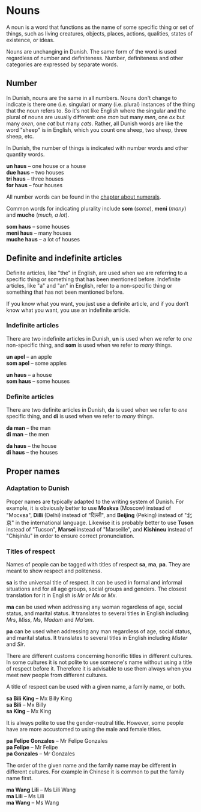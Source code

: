 # Nouns

A noun is a word that functions as the name of some specific thing or set of things,
such as living creatures, objects, places, actions, qualities, states of existence, or ideas.

Nouns are unchanging in Dunish.
The same form of the word is used regardless of number and definiteness.
Number, definiteness and other categories are expressed by separate words.


## Number

In Dunish, nouns are the same in all numbers.
Nouns don't change to indicate is there one (i.e. singular) or many (i.e. plural)
instances of the thing that the noun refers to.
So it's not like English where the singular and the plural of nouns are usually different:
one _man_ but many _men_, one _ox_ but many _oxen_, one _cat_ but many _cats_.
Rather, all Dunish words are like the word "sheep" is in English,
which you count one sheep, two sheep, three sheep, etc.

In Dunish, the number of things is indicated with number words and other quantity words.

**un haus**
– one house or a house  
**due haus**
– two houses  
**tri haus**
– three houses  
**for haus**
– four houses

All number words can be found in the [chapter about numerals](105_numbe.md).

Common words for indicating plurality include **som** (_some_), **meni** (_many_) and **muche** (_much, a lot_).

**som haus**
– some houses  
**meni haus**
– many houses  
**muche haus**
– a lot of houses


## Definite and indefinite articles

Definite articles, like "the" in English, are used
when we are referring to a specific thing or something that has been mentioned before.
Indefinite articles, like "a" and "an" in English,
refer to a non-specific thing or something that has not been mentioned before.

If you know what you want, you just use a definite article,
and if you don’t know what you want, you use an indefinite article.

### Indefinite articles

There are two indefinite articles in Dunish,
**un** is used when we refer to _one_ non-specific thing,
and **som** is used when we refer to _many_ things.

**un apel**
– an apple  
**som apel**
– some apples

**un haus**
– a house  
**som haus**
– some houses

### Definite articles

There are two definite articles in Dunish,
**da** is used when we refer to _one_ specific thing,
and **di** is used when we refer to _many_ things.

**da man**
– the man  
**di man**
– the men

**da haus**
– the house  
**di haus**
– the houses


## Proper names

### Adaptation to Dunish

Proper names are typically adapted to the writing system of Dunish.
For example, it is obviously better to use
**Moskva** (Moscow) instead of "Москва",
**Dilli** (Delhi) instead of "दिल्ली",
and **Beijing** (Peking) instead of "北京"
in the international language.
Likewise it is probably better to use
**Tuson** instead of "Tucson",
**Marsei** instead of "Marseille", and
**Kishineu** instead of "Chișinău"
in order to ensure correct pronunciation.


### Titles of respect

Names of people can be tagged with titles of respect
**sa**, **ma**, **pa**.
They are meant to show respect and politeness.

**sa**
is the universal title of respect.
It can be used in formal and informal situations and for all age groups, social groups and genders.
The closest translation for it in English is _Mr or Ms_ or _Mx_.

**ma**
can be used when addressing any woman
regardless of age, social status, and marital status.
It translates to several titles in English including _Mrs_, _Miss_, _Ms_, _Madam_ and _Ma'am_.

**pa**
can be used when addressing any man
regardless of age, social status, and marital status.
It translates to several titles in English including _Mister_ and _Sir_.

There are different customs concerning honorific titles in different cultures.
In some cultures it is not polite to use someone's name without using a title of respect before it.
Therefore it is advisable to use them always when you meet new people from different cultures.

A title of respect can be used with a given name, a family name, or both.

**sa Bili King**
– Mx Billy King  
**sa Bili**
– Mx Billy  
**sa King**
– Mx King

It is always polite to use the gender-neutral title.
However, some people have are more accustomed to using the male and female titles.

**pa Felipe Gonzales**
– Mr Felipe Gonzales  
**pa Felipe**
– Mr Felipe  
**pa Gonzales**
– Mr Gonzales

The order of the given name and the family name may be different in different cultures.
For example in Chinese it is common to put the family name first.

**ma Wang Lili**
– Ms Lili Wang  
**ma Lili**
– Ms Lili  
**ma Wang**
– Ms Wang

